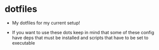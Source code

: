 # dotfiles

- My dotfiles for my current setup!

- If you want to use these dots keep in mind that some of these config have deps that must be installed and scripts that have to be set to executable

